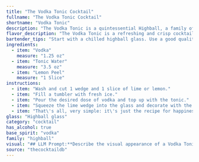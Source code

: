 ```yaml
---
title: "The Vodka Tonic Cocktail"
fullname: "The Vodka Tonic Cocktail"
shortname: "Vodka Tonic"
description: "The Vodka Tonic is a quintessential Highball, a family of long, refreshing drinks built on a base spirit and a mixer.  Originating in the early 20th century, the Vodka Tonic combines the clean taste of vodka with the effervescent bitterness of tonic water, garnished with a citrus twist. "
flavor_description: "The Vodka Tonic is a refreshing and crisp cocktail.  The vodka provides a clean, neutral base, while the tonic water offers a slightly bitter, quinine-forward flavor with a hint of sweetness.  The lemon peel adds a subtle citrus aroma and a touch of tartness that balances the sweetness.  The result is a light, refreshing drink that is perfect for any occasion. "
bartender_tips: "Start with a chilled highball glass. Use a good quality vodka, and don't over-pour. A light hand with the tonic is key - you want it to be bubbly, not watery. A gentle squeeze of lemon peel releases oils, giving the drink a bright citrus aroma.  No need to muddle - a simple garnish of a lemon twist adds elegance. "
ingredients:
  - item: "Vodka"
    measure: "1.25 oz"
  - item: "Tonic Water"
    measure: "3.5 oz"
  - item: "Lemon Peel"
    measure: "1 Slice"
instructions:
  - item: "Wash and cut 1 wedge and 1 slice of lime or lemon."
  - item: "Fill a tumbler with fresh ice."
  - item: "Pour the desired dose of vodka and top up with the tonic."
  - item: "Squeeze the lime wedge into the glass and decorate with the slice."
  - item: "That\'s all, very simple: it\'s just the recipe for happiness!."
glass: "Highball glass"
category: "cocktail"
has_alcohol: true
base_spirit: "vodka"
family: "highball"
visual: "## LLM Prompt:**Describe the visual appearance of a Vodka Tonic cocktail. Imagine a tall, clear glass filled with the drink. Focus on the following aspects:*** **Color:** What is the overall color of the drink? Is it transparent, slightly cloudy, or has a distinct hue?* **Clarity:** Is the drink crystal clear, or does it have any subtle haze or bubbles?* **Layers:** Are there distinct layers within the drink, or is it homogeneous? * **Garnish:**  How does the lemon peel garnish affect the visual appeal? Consider its color, shape, and placement. * **Ice:** How does the ice in the glass contribute to the visual experience? Is it crushed, cubed, or a combination? * **Glassware:** What kind of glass does the Vodka Tonic typically reside in? How does the shape of the glass enhance its appearance? **Be descriptive and evocative in your language, painting a picture of this classic cocktail's visual charm.** "
source: "thecocktaildb"
---
```


